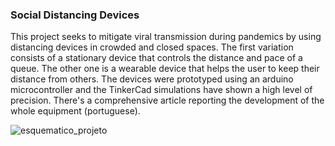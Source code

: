 ### Social Distancing Devices
This project seeks to mitigate viral transmission during pandemics by using distancing devices
in crowded and closed spaces. The first variation
consists of a stationary device that controls the distance
and pace of a queue. The other one is a wearable device
that helps the user to keep their distance from others. The devices were prototyped using an arduino microcontroller and the TinkerCad
simulations have shown a high level of precision. There's a comprehensive article reporting the development of the whole equipment (portuguese).




![esquematico_projeto](https://github.com/pressauro/Social-Distancing/assets/76461118/46388ba4-606e-46ce-9e5f-87a5b6ee2231)
